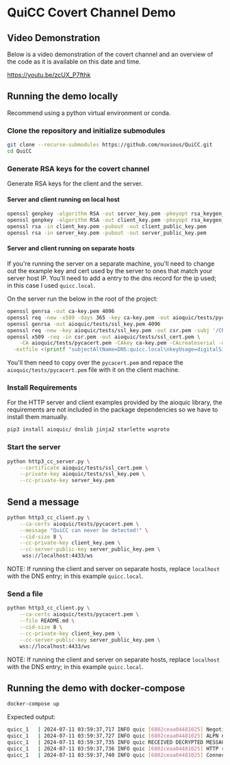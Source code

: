# QuiCC Covert Channel Demo

## Video Demonstration

Below is a video demonstration of the covert channel and an overview of the code
as it is available on this date and time.

https://youtu.be/zcUX_P7fthk

## Running the demo locally

Recommend using a python virtual environment or conda.

### Clone the repository and initialize submodules

```bash
git clone --recurse-submodules https://github.com/nuvious/QuiCC.git
cd QuiCC
```

### Generate RSA keys for the covert channel

Generate RSA keys for the client and the server.

#### Server and client running on local host

```bash
openssl genpkey -algorithm RSA -out server_key.pem -pkeyopt rsa_keygen_bits:4096
openssl genpkey -algorithm RSA -out client_key.pem -pkeyopt rsa_keygen_bits:4096
openssl rsa -in client_key.pem -pubout -out client_public_key.pem
openssl rsa -in server_key.pem -pubout -out server_public_key.pem
```

#### Server and client running on separate hosts

If you're running the server on a separate machine, you'll need to change out
the example key and cert used by the server to ones that match your server
host IP. You'll need to add a entry to the dns record for the ip used; in this
case I used `quicc.local`.

On the server run the below in the root of the project:

```bash
openssl genrsa -out ca-key.pem 4096
openssl req -new -x509 -days 365 -key ca-key.pem -out aioquic/tests/pycacert.pem -subj '/CN=QuiCCA'
openssl genrsa -out aioquic/tests/ssl_key.pem 4096
openssl req -new -key aioquic/tests/ssl_key.pem -out csr.pem -subj '/CN=quicc.local' -nodes
openssl x509 -req -in csr.pem -out aioquic/tests/ssl_cert.pem \
    -CA aioquic/tests/pycacert.pem -CAkey ca-key.pem -CAcreateserial -days 3650 \
  -extfile <(printf "subjectAltName=DNS:quicc.local\nkeyUsage=digitalSignature,keyEncipherment\nextendedKeyUsage=serverAuth,clientAuth\nbasicConstraints=CA:FALSE\nsubjectKeyIdentifier=hash\nauthorityKeyIdentifier=keyid,issuer\nauthorityInfoAccess=caIssuers;URI:http://testca.pythontest.net/testca/pycacert.cer,OCSP;URI:http://testca.pythontest.net/testca/ocsp/\ncrlDistributionPoints=URI:http://testca.pythontest.net/testca/revocation.crl")
```

You'll then need to copy over the `pycacert.pem` and repace the
`aioquic/tests/pycacert.pem` file with it on the client machine.

### Install Requirements

For the HTTP server and client examples provided by the aioquic library, the
requirements are not included in the package dependencies so we have to install
them manually.

```bash
pip3 install aioquic/ dnslib jinja2 starlette wsproto
```

### Start the server

```bash
python http3_cc_server.py \
    --certificate aioquic/tests/ssl_cert.pem \
    --private-key aioquic/tests/ssl_key.pem \
    --cc-private-key server_key.pem
```

## Send a message

```bash
python http3_cc_client.py \
    --ca-certs aioquic/tests/pycacert.pem \
    --message "QuiCC can never be detected!" \
    --cid-size 8 \
    --cc-private-key client_key.pem \
    --cc-server-public-key server_public_key.pem \
     wss://localhost:4433/ws
```

NOTE: If running the client and server on separate hosts, replace `localhost`
with the DNS entry; in this example `quicc.local`.

### Send a file

```bash
python http3_cc_client.py \
    --ca-certs aioquic/tests/pycacert.pem \
    --file README.md \
    --cid-size 8 \
    --cc-private-key client_key.pem \
    --cc-server-public-key server_public_key.pem \
    wss://localhost:4433/ws
```

NOTE: If running the client and server on separate hosts, replace `localhost`
with the DNS entry; in this example `quicc.local`.

## Running the demo with docker-compose

```bash
docker-compose up
```

Expected output:

```bash
quicc_1   | 2024-07-11 03:59:37,717 INFO quic [6802ceaa04481025] Negotiated protocol version 0x00000001 (VERSION_1)
quicc_1   | 2024-07-11 03:59:37,727 INFO quic [6802ceaa04481025] ALPN negotiated protocol h3
quicc_1   | 2024-07-11 03:59:37,735 INFO quic RECEIVED DECRYPTED MESSAGE: b'QuiCC can never be detected!'
quicc_1   | 2024-07-11 03:59:37,736 INFO quic [6802ceaa04481025] HTTP request CONNECT /ws
quicc_1   | 2024-07-11 03:59:37,740 INFO quic [6802ceaa04481025] Connection close received (code 0x100, reason )
```
